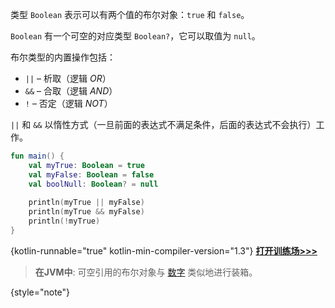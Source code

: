[//]: # (title: 布尔值（Booleans）)

类型 `Boolean` 表示可以有两个值的布尔对象：`true` 和 `false`。

`Boolean` 有一个可空的对应类型 `Boolean?`，它可以取值为 `null`。

布尔类型的内置操作包括：

* `||` – 析取（逻辑 _OR_）
* `&&` – 合取（逻辑 _AND_）
* `!` – 否定（逻辑 _NOT_）

`||` 和 `&&` 以惰性方式（一旦前面的表达式不满足条件，后面的表达式不会执行）工作。

```kotlin
fun main() {
    val myTrue: Boolean = true
    val myFalse: Boolean = false
    val boolNull: Boolean? = null
    
    println(myTrue || myFalse)
    println(myTrue && myFalse)
    println(!myTrue)
}
```
{kotlin-runnable="true" kotlin-min-compiler-version="1.3"}
[**打开训练场>>>**](https://play.kotlinlang.org/editor/v1/N4Igxg9gJgpiBcIBmBXAdgAgLYEMCWaAFAJQbAA6alGNGAbjgDbYCeAKgE4ozwYBCECIxg5MAXgwAXLjGq0GzLCwBiTAM49%2Bg4aIwSk62ZnlMMAI20A5FI0a8BQkWgD8ejGhuM5NbxgAOHASSjERKnNwYAD6RrKqMGsS%2BAUEhhGEyGABkmbGGicY0yWjBRACE6dz5lAC%2BIAA0IJI4HADmMJIACow4kkgQHFgIIABWOAz14BBYfnjCHABqMBxqeBBoQwCMAHQAnFsATAAMINVAA%3D%3D?_gl=1*gypkkd*_ga*MjA2MDI3NDc5My4xNjk0OTQwMzc2*_ga_9J976DJZ68*MTcwMTAwMTk2OS40My4xLjE3MDEwMDE5ODAuNDkuMC4w&_ga=2.182304039.1212359242.1701001969-2060274793.1694940376)

> **在JVM中**: 可空引用的布尔对象与 [数字](numbers.md#JVM平台上的数字表示) 类似地进行装箱。
>
{style="note"}